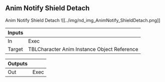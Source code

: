 ## Anim Notify Shield Detach
Anim Notify Shield Detach
![[../img/nd_img_AnimNotify_ShieldDetach.png]]

|Inputs||
|--|--|
| In | Exec |
| Target | TBLCharacter Anim Instance Object Reference |

|Outputs||
|--|--|
| Out | Exec |
